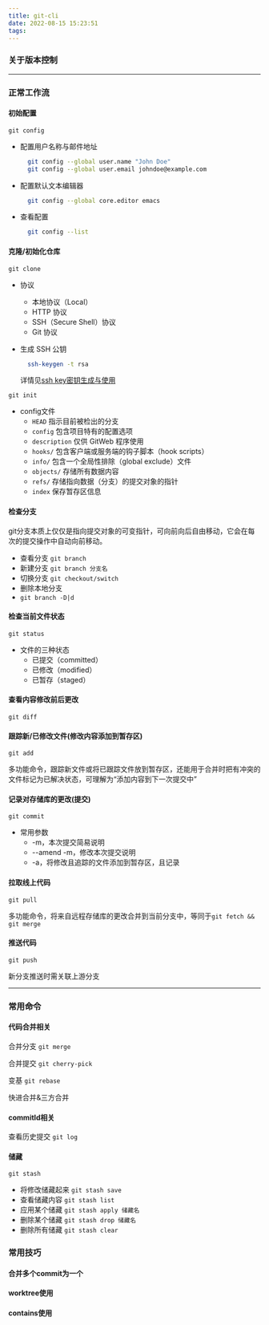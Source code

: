 ```yaml
---
title: git-cli
date: 2022-08-15 15:23:51
tags:
---
```


### 关于版本控制

---

### 正常工作流

#### 初始配置

`git config`

- 配置用户名称与邮件地址
  ```bash
    git config --global user.name "John Doe"
    git config --global user.email johndoe@example.com
  ```
- 配置默认文本编辑器
  ```bash
    git config --global core.editor emacs
  ```
- 查看配置
  ```bash
    git config --list
  ```

#### 克隆/初始化仓库

`git clone`

- 协议
  - 本地协议（Local）
  - HTTP 协议
  - SSH（Secure Shell）协议
  - Git 协议

- 生成 SSH 公钥
  ```bash
    ssh-keygen -t rsa
  ```
  详情见[ssh key密钥生成与使用](./sshkeys.html)

`git init`

- config文件
  - `HEAD`  指示目前被检出的分支
  - `config` 包含项目特有的配置选项
  - `description` 仅供 GitWeb 程序使用
  - `hooks/` 包含客户端或服务端的钩子脚本（hook scripts）
  - `info/` 包含一个全局性排除（global exclude）文件
  - `objects/` 存储所有数据内容
  - `refs/` 存储指向数据（分支）的提交对象的指针
  - `index` 保存暂存区信息

#### 检查分支

git分支本质上仅仅是指向提交对象的可变指针，可向前向后自由移动，它会在每次的提交操作中自动向前移动。

- 查看分支
  `git branch`
- 新建分支
  `git branch 分支名`
- 切换分支
  `git checkout/switch`
- 删除本地分支
- `git branch -D|d`

#### 检查当前文件状态

`git status`

- 文件的三种状态
  - 已提交（committed）
  - 已修改（modified）
  - 已暂存（staged）

#### 查看内容修改前后更改

`git diff`

#### 跟踪新/已修改文件(修改内容添加到暂存区)

`git add`

多功能命令，跟踪新文件或将已跟踪文件放到暂存区，还能用于合并时把有冲突的文件标记为已解决状态，可理解为“添加内容到下一次提交中”

#### 记录对存储库的更改(提交)

`git commit`

- 常用参数
  - -m，本次提交简易说明
  - --amend -m，修改本次提交说明
  - -a，将修改且追踪的文件添加到暂存区，且记录

#### 拉取线上代码

`git pull`

多功能命令，将来自远程存储库的更改合并到当前分支中，等同于`git fetch && git merge`

#### 推送代码

`git push`

新分支推送时需关联上游分支

---

### 常用命令

#### 代码合并相关

合并分支
`git merge`

合并提交
`git cherry-pick`

变基
`git rebase`

快进合并&三方合并

#### commitId相关

查看历史提交
`git log`

#### 储藏

`git stash`

- 将修改储藏起来
  `git stash save`
- 查看储藏内容
  `git stash list`
- 应用某个储藏
  `git stash apply 储藏名`
- 删除某个储藏
  `git stash drop 储藏名`
- 删除所有储藏
  `git stash clear`


### 常用技巧

#### 合并多个commit为一个

#### worktree使用

#### contains使用
